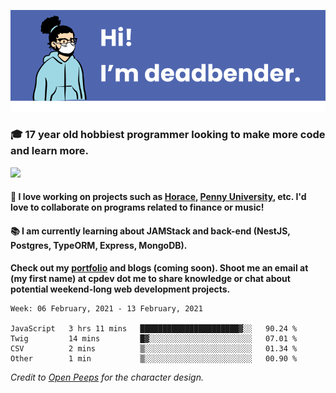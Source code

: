 ![banner](banner.png)

### 🎓 17 year old hobbiest programmer looking to make more code and learn more.

<a href="https://twitter.com/KO4JZT"><img src="https://img.shields.io/badge/ko4jzt%20-%231DA1F2.svg?&style=for-the-badge&logo=Twitter&logoColor=white"/></a>

#### 📝 I love working on projects such as [Horace](https://github.com/knights-of-academia/horace), [Penny University](https://github.com/penny-university/penny_university), etc. I'd love to collaborate on programs related to finance or music!

#### 📚 I am currently learning about JAMStack and back-end (NestJS, Postgres, TypeORM, Express, MongoDB). 

**Check out my [portfolio](https://cpdev.me) and blogs (coming soon). Shoot me an email at (my first name) at cpdev dot me to share knowledge or chat about potential weekend-long web development projects.**



<!--START_SECTION:waka-->
```text
Week: 06 February, 2021 - 13 February, 2021

JavaScript   3 hrs 11 mins   ██████████████████████▓░░   90.24 % 
Twig         14 mins         █▓░░░░░░░░░░░░░░░░░░░░░░░   07.01 % 
CSV          2 mins          ▒░░░░░░░░░░░░░░░░░░░░░░░░   01.34 % 
Other        1 min           ▒░░░░░░░░░░░░░░░░░░░░░░░░   00.90 % 
```
<!--END_SECTION:waka-->

*Credit to [Open Peeps](https://www.openpeeps.com/) for the character design.*
